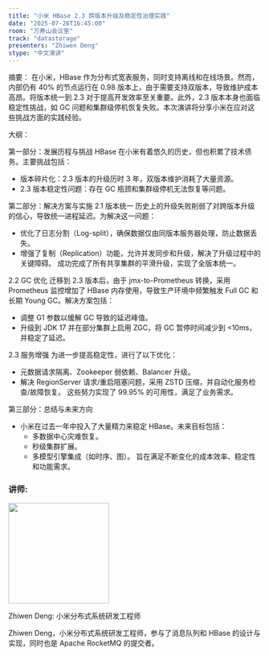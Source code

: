 ```yaml
---
title: "小米 HBase 2.3 跨版本升级及稳定性治理实践"
date: "2025-07-26T16:45:00"
room: "万寿山会议室"
track: "datastorage"
presenters: "Zhiwen Deng"
stype: "中文演讲"
---
```


摘要：
在小米，HBase 作为分布式宽表服务，同时支持离线和在线场景。然而，内部仍有 40% 的节点运行在 0.98 版本上，由于需要支持双版本，导致维护成本高昂。将版本统一到 2.3 对于提高开发效率至关重要。此外，2.3 版本本身也面临稳定性挑战，如 GC 问题和集群级停机恢复失败。本次演讲将分享小米在应对这些挑战方面的实践经验。

大纲：

第一部分：发展历程与挑战
HBase 在小米有着悠久的历史，但也积累了技术债务。主要挑战包括：
- 版本碎片化：2.3 版本的升级历时 3 年，双版本维护消耗了大量资源。
- 2.3 版本稳定性问题：存在 GC 瓶颈和集群级停机无法恢复等问题。

第二部分：解决方案与实施
2.1 版本统一
历史上的升级失败削弱了对跨版本升级的信心，导致统一进程延迟。为解决这一问题：
- 优化了日志分割（Log-split），确保数据仅由同版本服务器处理，防止数据丢失。
- 增强了复制（Replication）功能，允许并发同步和升级，解决了升级过程中的关键障碍。
成功完成了所有共享集群的平滑升级，实现了全版本统一。

2.2 GC 优化
迁移到 2.3 版本后，由于 jmx-to-Prometheus 转换，采用 Prometheus 监控增加了 HBase 内存使用，导致生产环境中频繁触发 Full GC 和长期 Young GC。解决方案包括：
- 调整 G1 参数以缓解 GC 导致的延迟峰值。
- 升级到 JDK 17 并在部分集群上启用 ZGC，将 GC 暂停时间减少到 <10ms，并稳定了延迟。

2.3 服务增强
为进一步提高稳定性，进行了以下优化：
- 元数据请求隔离、Zookeeper 弱依赖、Balancer 升级。
- 解决 RegionServer 请求/重启阻塞问题，采用 ZSTD 压缩，并自动化服务检查/故障恢复。
这些努力实现了 99.95% 的可用性，满足了业务需求。

第三部分：总结与未来方向
- 小米在过去一年中投入了大量精力来稳定 HBase。未来目标包括：
  - 多数据中心灾难恢复。
  - 秒级集群扩展。
  - 多模型引擎集成（如时序、图）。
旨在满足不断变化的成本效率、稳定性和功能需求。

### 讲师:

<img src="https://sessionize.com/image/6052-400o400o1-npyQeJA1PdnzCtTC2HXP7X.jpg" width="200" /><br/>

Zhiwen Deng: 小米分布式系统研发工程师

Zhiwen Deng，小米分布式系统研发工程师，参与了消息队列和 HBase 的设计与实现，同时也是 Apache RocketMQ 的提交者。